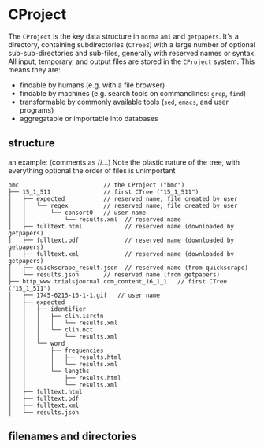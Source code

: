 # CProject

The `CProject` is the key data structure in `norma` `ami` and `getpapers`. It's a directory, containing subdirectories (`CTree`s) with a large number of 
optional sub-sub-directories and sub-files, generally with reserved names or syntax. All input, temporary, and output files are stored in the `CProject`
system. This means they are:

* findable by humans (e.g. with a file browser)
* findable by machines (e.g. search tools on commandlines: `grep`, `find`)
* transformable by commonly available tools (`sed`, `emacs`, and user programs)
* aggregatable or importable into databases

## structure
an example: (comments as //...) Note the plastic nature of the tree, with everything optional
the order of files is unimportant
```
bmc                        // the CProject ("bmc")
├── 15_1_511               // first CTree ("15_1_511")
│   ├── expected           // reserved name, file created by user
│   │   └── regex          // reserved name; file created by user
│   │       └── consort0   // user name
│   │           └── results.xml  // reserved name
│   ├── fulltext.html            // reserved name (downloaded by getpapers)
│   ├── fulltext.pdf             // reserved name (downloaded by getpapers)
│   ├── fulltext.xml             // reserved name (downloaded by getpapers)
│   ├── quickscrape_result.json  // reserved name (from quickscrape)
│   └── results.json       // reserved name (from getpapers)
├── http_www.trialsjournal.com_content_16_1_1   // first CTree ("15_1_511")
│   ├── 1745-6215-16-1-1.gif   // user name 
│   ├── expected
│   │   ├── identifier
│   │   │   ├── clin.isrctn
│   │   │   │   └── results.xml
│   │   │   └── clin.nct
│   │   │       └── results.xml
│   │   └── word
│   │       ├── frequencies
│   │       │   ├── results.html
│   │       │   └── results.xml
│   │       └── lengths
│   │           ├── results.html
│   │           └── results.xml
│   ├── fulltext.html
│   ├── fulltext.pdf
│   ├── fulltext.xml
│   └── results.json
```

## filenames and directories
